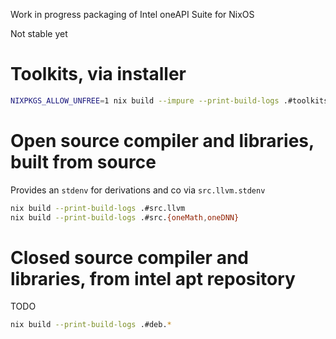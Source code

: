 Work in progress packaging of Intel oneAPI Suite for NixOS

Not stable yet

# Toolkits, via installer

```sh
NIXPKGS_ALLOW_UNFREE=1 nix build --impure --print-build-logs .#toolkits.{base,hpc}
```

# Open source compiler and libraries, built from source

Provides an `stdenv` for derivations and co via `src.llvm.stdenv`

```sh
nix build --print-build-logs .#src.llvm
nix build --print-build-logs .#src.{oneMath,oneDNN}
```

# Closed source compiler and libraries, from intel apt repository

TODO

```sh
nix build --print-build-logs .#deb.*
```
